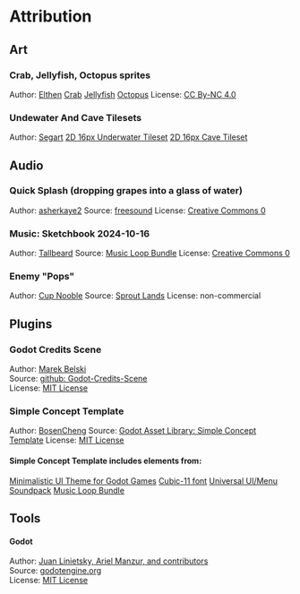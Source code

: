 # Attribution

## Art

### Crab, Jellyfish, Octopus sprites
Author: [Elthen](https://elthen.itch.io/)
[Crab](https://elthen.itch.io/2d-pixel-art-crab-sprites)
[Jellyfish](https://elthen.itch.io/2d-pixel-art-jellyfish-sprites)
[Octopus](https://elthen.itch.io/2d-pixel-art-octopus-sprites)
License: [CC By-NC 4.0](https://www.patreon.com/posts/27430241)

### Undewater And Cave Tilesets
Author: [Segart](https://segart.itch.io)
[2D 16px Underwater Tileset](https://segart.itch.io/2d-16px-underwater-tileset)
[2D 16px Cave Tileset](https://segart.itch.io/2d-16px-cave-tileset)

## Audio

### Quick Splash (dropping grapes into a glass of water)
Author: [asherkaye2](https://freesound.org/people/asherkaye2/)
Source: [freesound](https://freesound.org/people/asherkaye2/sounds/538143/)
License: [Creative Commons 0](http://creativecommons.org/publicdomain/zero/1.0/)

### Music: Sketchbook 2024-10-16
Author: [Tallbeard](https://tallbeard.itch.io/)
Source: [Music Loop Bundle](https://tallbeard.itch.io/music-loop-bundle)
License: [Creative Commons 0](http://creativecommons.org/publicdomain/zero/1.0/)

### Enemy "Pops"
Author: [Cup Nooble](https://cupnooble.itch.io/)
Source: [Sprout Lands](https://cupnooble.itch.io/sprout-lands-asset-pack)
License: non-commercial

## Plugins

### Godot Credits Scene
Author: [Marek Belski](https://github.com/Maaack/Godot-Credits-Scene/graphs/contributors)  
Source: [github: Godot-Credits-Scene](https://github.com/Maaack/Godot-Credits-Scene)  
License: [MIT License](LICENSE.txt)  

### Simple Concept Template
Author: [BosenCheng](https://godotengine.org/asset-library/asset?user=BosenCheng)
Source: [Godot Asset Library: Simple Concept Template](https://godotengine.org/asset-library/asset/2578)
License: [MIT License](LICENSE.txt) 

#### Simple Concept Template includes elements from:
[Minimalistic UI Theme for Godot Games](https://itch.io/queue/c/1473270/themes-for-godot-games?game_id=1091572)
[Cubic-11 font](https://github.com/ACh-K/Cubic-11)
[Universal UI/Menu Soundpack](https://ellr.itch.io/universal-ui-soundpack)
[Music Loop Bundle](https://tallbeard.itch.io/music-loop-bundle)

## Tools
#### Godot
Author: [Juan Linietsky, Ariel Manzur, and contributors](https://godotengine.org/contact)  
Source: [godotengine.org](https://godotengine.org/)  
License: [MIT License](https://github.com/godotengine/godot/blob/master/LICENSE.txt) 
